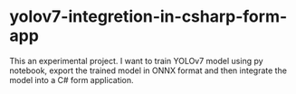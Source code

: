 # yolov7-integretion-in-csharp-form-app
This an experimental project. I want to train YOLOv7 model using py notebook, export the trained model in ONNX format and then integrate the model into a C# form application.
